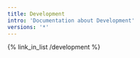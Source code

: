 ```yaml
---
title: Development
intro: 'Documentation about Development'
versions: '*'
---
```


{% link_in_list /development %}

